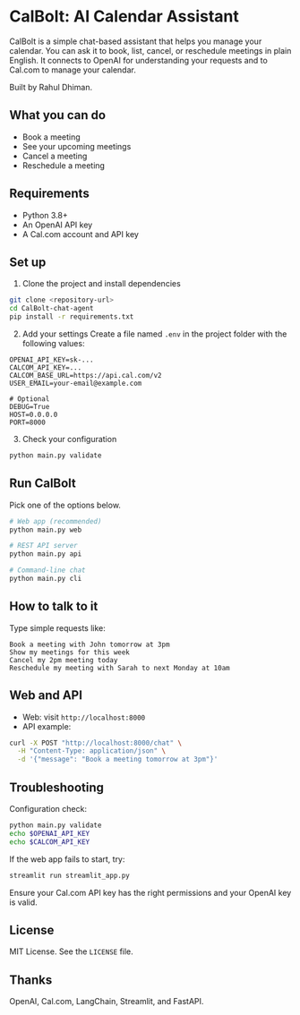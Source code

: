 # CalBolt: AI Calendar Assistant

CalBolt is a simple chat-based assistant that helps you manage your calendar. You can ask it to book, list, cancel, or reschedule meetings in plain English. It connects to OpenAI for understanding your requests and to Cal.com to manage your calendar.

Built by Rahul Dhiman.

## What you can do

- Book a meeting
- See your upcoming meetings
- Cancel a meeting
- Reschedule a meeting

## Requirements

- Python 3.8+
- An OpenAI API key
- A Cal.com account and API key

## Set up

1) Clone the project and install dependencies
```bash
git clone <repository-url>
cd CalBolt-chat-agent
pip install -r requirements.txt
```

2) Add your settings
Create a file named `.env` in the project folder with the following values:
```env
OPENAI_API_KEY=sk-...
CALCOM_API_KEY=...
CALCOM_BASE_URL=https://api.cal.com/v2
USER_EMAIL=your-email@example.com

# Optional
DEBUG=True
HOST=0.0.0.0
PORT=8000
```

3) Check your configuration
```bash
python main.py validate
```

## Run CalBolt

Pick one of the options below.

```bash
# Web app (recommended)
python main.py web

# REST API server
python main.py api

# Command-line chat
python main.py cli
```

## How to talk to it

Type simple requests like:
```text
Book a meeting with John tomorrow at 3pm
Show my meetings for this week
Cancel my 2pm meeting today
Reschedule my meeting with Sarah to next Monday at 10am
```

## Web and API

- Web: visit `http://localhost:8000`
- API example:
```bash
curl -X POST "http://localhost:8000/chat" \
  -H "Content-Type: application/json" \
  -d '{"message": "Book a meeting tomorrow at 3pm"}'
```

## Troubleshooting

Configuration check:
```bash
python main.py validate
echo $OPENAI_API_KEY
echo $CALCOM_API_KEY
```

If the web app fails to start, try:
```bash
streamlit run streamlit_app.py
```

Ensure your Cal.com API key has the right permissions and your OpenAI key is valid.

## License

MIT License. See the `LICENSE` file.

## Thanks

OpenAI, Cal.com, LangChain, Streamlit, and FastAPI.
